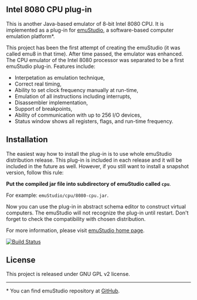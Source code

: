 Intel 8080 CPU plug-in
-----------------------

This is another Java-based emulator of 8-bit Intel 8080 CPU. It is implemented as a plug-in for
[emuStudio](http://emustudio.sf.net), a software-based computer emulation platform\*.

This project has been the first attempt of creating the emuStudio (it was called emu8 in that time).
After time passed, the emulator was enhanced. The CPU emulator of the Intel 8080 processor was separated
to be a first emuStudio plug-in. Features include:

* Interpetation as emulation technique,
* Correct real timing,
* Ability to set clock frequency manually at run-time,
* Emulation of all instructions including interrupts,
* Disassembler implementation,
* Support of breakpoints,
* Ability of communication with up to 256 I/O devices,
* Status window shows all registers, flags, and run-time frequency.

Installation
------------

The easiest way how to install the plug-in is to use whole emuStudio distribution release. This plug-in is
included in each release and it will be included in the future as well. However, if you still want to install
a snapshot version, follow this rule: 

**Put the compiled jar file into subdirectory of emuStudio called `cpu`**.

For example: `emuStudio/cpu/8080-cpu.jar`.

Now you can use the plug-in in abstract schema editor to construct virtual computers. The emuStudio
will not recognize the plug-in until restart. Don't forget to check the compatibility with chosen
distribution.

For more information, please visit [emuStudio home page](http://emustudio.sourceforge.net/downloads.html).

[![Build Status](https://travis-ci.org/vbmacher/8080-cpu.png)](https://travis-ci.org/vbmacher/8080-cpu)

License
-------

This project is released under GNU GPL v2 license.

* * *

\* You can find emuStudio repository at [GitHub](http://github.com/vbmacher/emuStudio).

